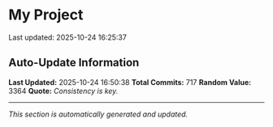 # My Project


Last updated: 2025-10-24 16:25:37




















































































































































































































































































































































































































































































































































































































































































































































































































































































































































































































































































































































## Auto-Update Information

**Last Updated:** 2025-10-24 16:50:38
**Total Commits:** 717
**Random Value:** 3364
**Quote:** _Consistency is key._

---
_This section is automatically generated and updated._